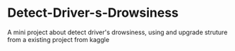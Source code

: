 # Detect-Driver-s-Drowsiness
A mini project about detect driver's drowsiness, using and upgrade struture from a existing project from kaggle
